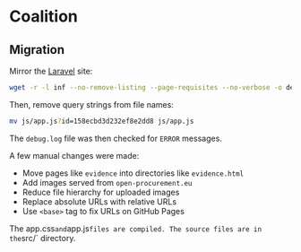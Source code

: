 # Coalition

## Migration

Mirror the [Laravel](https://github.com/epforgpl/coalition) site:

```bash
wget -r -l inf --no-remove-listing --page-requisites --no-verbose -o debug.log https://www.open-procurement.eu
```

Then, remove query strings from file names:

```bash
mv js/app.js?id=158ecbd3d232ef8e2dd8 js/app.js
```

The `debug.log` file was then checked for `ERROR` messages.

A few manual changes were made:

- Move pages like `evidence` into directories like `evidence.html`
- Add images served from `open-procurement.eu`
- Reduce file hierarchy for uploaded images
- Replace absolute URLs with relative URLs
- Use `<base>` tag to fix URLs on GitHub Pages

The app.css` and `app.js` files are compiled. The source files are in the `src/` directory.
